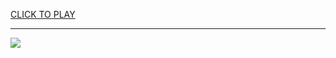 
<a href="https://premium76.site?title=p_unblocked_games&ref=13M">CLICK TO PLAY</a></h3>
<hr>

<a href="https://premium76.site?title=p_unblocked_games&ref=13M"><img src="https://clearcache.store/games.png"></a>


